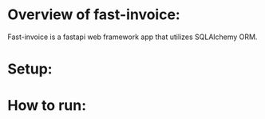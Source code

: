 # Overview of fast-invoice:

Fast-invoice is a fastapi web framework app that utilizes SQLAlchemy ORM.

# Setup:

# How to run:
